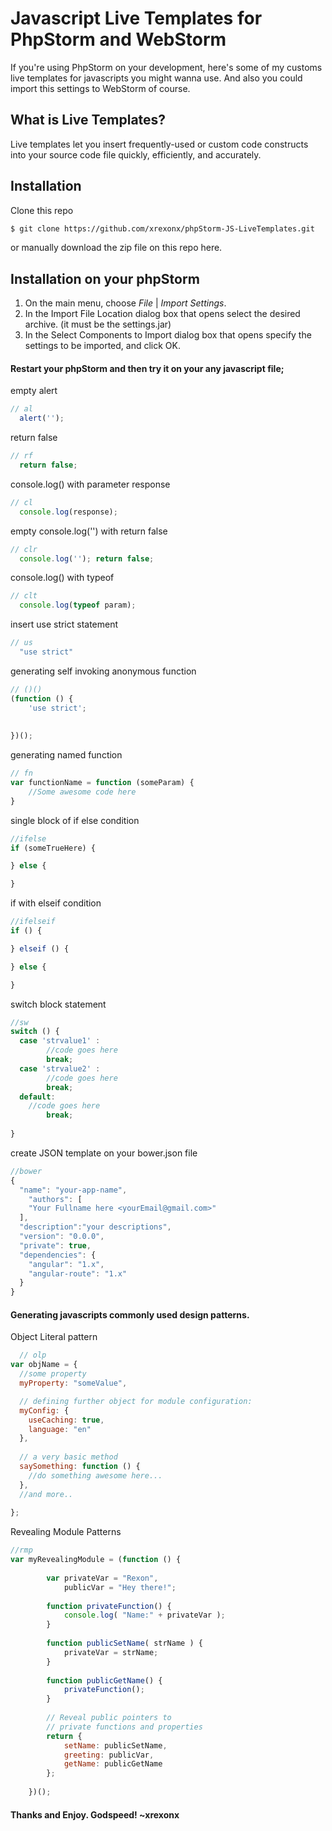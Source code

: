 # Javascript Live Templates for PhpStorm and WebStorm

If you're using PhpStorm on your development, here's some of my customs live templates for javascripts you might wanna use. And also you could import this settings to WebStorm of course.

## What is Live Templates?
Live templates let you insert frequently-used or custom code constructs into your source code file quickly, efficiently, and accurately.

## Installation

Clone this repo

```sh
$ git clone https://github.com/xrexonx/phpStorm-JS-LiveTemplates.git
```

or manually download the zip file on this repo here.



## Installation on your phpStorm
1. On the main menu, choose *File* | *Import Settings*.
2. In the Import File Location dialog box that opens select the desired archive. (it must be the settings.jar)
3. In the Select Components to Import dialog box that opens specify the settings to be imported, and click OK.


#### Restart your phpStorm and then try it on your any javascript file;
empty alert
```javascript
// al
  alert('');
```

return false
```javascript
// rf
  return false;
```

console.log() with parameter response
```javascript
// cl
  console.log(response);
```

empty console.log('') with return false
```javascript
// clr
  console.log(''); return false;
```

console.log() with typeof
```javascript
// clt
  console.log(typeof param);
```

insert use strict statement
```javascript
// us
  "use strict"
```

generating self invoking anonymous function
```javascript
// ()() 
(function () {
    'use strict';
    
    
})();
```

generating named function
```javascript
// fn 
var functionName = function (someParam) {
    //Some awesome code here
}
```

single block of if else condition
```javascript
//ifelse
if (someTrueHere) {

} else {

}
```

if with elseif condition
```javascript
//ifelseif
if () {

} elseif () {

} else {

}
```
switch block statement
```javascript
//sw
switch () {
  case 'strvalue1' :
        //code goes here
        break;
  case 'strvalue2' :
        //code goes here
        break;
  default:
    //code goes here
        break;
    
}
```

create JSON template on your bower.json file
```javascript
//bower
{
  "name": "your-app-name",
    "authors": [
    "Your Fullname here <yourEmail@gmail.com>"
  ],
  "description":"your descriptions",
  "version": "0.0.0",
  "private": true,
  "dependencies": {
    "angular": "1.x",
    "angular-route": "1.x"
  }
}

```

#### Generating javascripts commonly used design patterns.

Object Literal pattern
```javascript
  // olp
var objName = {
  //some property
  myProperty: "someValue",

  // defining further object for module configuration:
  myConfig: {
    useCaching: true,
    language: "en"
  },
 
  // a very basic method
  saySomething: function () {
    //do something awesome here...
  },
  //and more..
 
};
```

Revealing Module Patterns

```javascript
//rmp
var myRevealingModule = (function () {
 
        var privateVar = "Rexon",
            publicVar = "Hey there!";
 
        function privateFunction() {
            console.log( "Name:" + privateVar );
        }
 
        function publicSetName( strName ) {
            privateVar = strName;
        }
 
        function publicGetName() {
            privateFunction();
        }
 
        // Reveal public pointers to
        // private functions and properties
        return {
            setName: publicSetName,
            greeting: publicVar,
            getName: publicGetName
        };
 
    })();
```

#### Thanks and Enjoy. Godspeed! ~xrexonx
